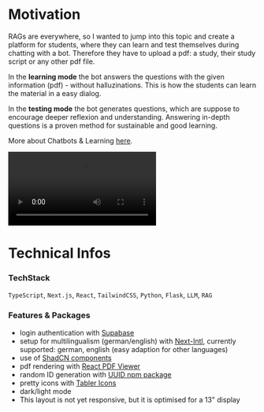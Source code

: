 # Motivation
RAGs are everywhere, so I wanted to jump into this topic and create a platform for students, where they can learn and test themselves during chatting with a bot. Therefore they have to upload a pdf: a study, their study script or any other pdf file. 

In the **learning mode** the bot answers the questions with the given information (pdf) - without halluzinations. This is how the students can learn the material in a easy dialog.

In the **testing mode** the bot generates questions, which are suppose to encourage deeper reflexion and understanding. Answering in-depth questions is a proven method for sustainable and good learning.

More about Chatbots & Learning [here](https://www.clearinghouse.edu.tum.de/lehrstrategien/chatbots-im-unterricht-welche-lernergebnisse-werden-unterstuetzt/).

![Testbot](/testbot_fast.mp4)

# Technical Infos
### TechStack

`TypeScript`, `Next.js`, `React`, `TailwindCSS`, `Python`, `Flask`, `LLM`, `RAG`

### Features & Packages
- login authentication with [Supabase](https://supabase.com/)
- setup for multilingualism (german/english) with [Next-Intl](https://next-intl.dev/), currently supported: german, english (easy adaption for other languages)
- use of [ShadCN components](https://ui.shadcn.com/)
- pdf rendering with [React PDF Viewer](https://react-pdf-viewer.dev/)
- random ID generation with [UUID npm package](https://www.npmjs.com/package/uuid)
- pretty icons with [Tabler Icons](https://tabler.io/icons)
- dark/light mode
- This layout is not yet responsive, but it is optimised for a 13" display








 


